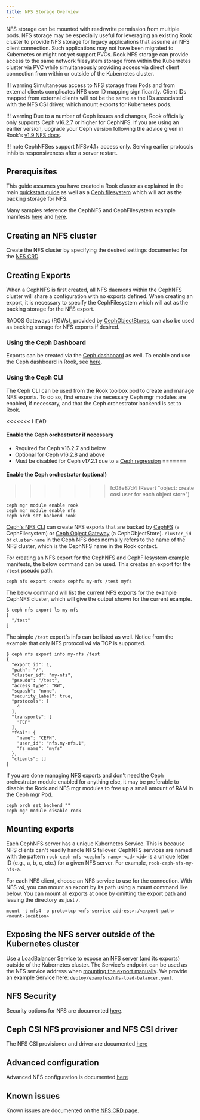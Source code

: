 ```yaml
---
title: NFS Storage Overview
---
```


NFS storage can be mounted with read/write permission from multiple pods. NFS storage may be
especially useful for leveraging an existing Rook cluster to provide NFS storage for legacy
applications that assume an NFS client connection. Such applications may not have been migrated to
Kubernetes or might not yet support PVCs. Rook NFS storage can provide access to the same network
filesystem storage from within the Kubernetes cluster via PVC while simultaneously providing access
via direct client connection from within or outside of the Kubernetes cluster.

!!! warning
    Simultaneous access to NFS storage from Pods and from external clients complicates NFS user
    ID mapping significantly. Client IDs mapped from external clients will not be the same as the
    IDs associated with the NFS CSI driver, which mount exports for Kubernetes pods.

!!! warning
    Due to a number of Ceph issues and changes, Rook officially only supports Ceph
    v16.2.7 or higher for CephNFS. If you are using an earlier version, upgrade your Ceph version
    following the advice given in Rook's
    [v1.9 NFS docs](https://rook.github.io/docs/rook/latest/CRDs/ceph-nfs-crd/).

!!! note
    CephNFSes support NFSv4.1+ access only. Serving earlier protocols inhibits responsiveness after
    a server restart.


## Prerequisites

This guide assumes you have created a Rook cluster as explained in the main
[quickstart guide](../../Getting-Started/quickstart.md) as well as a
[Ceph filesystem](../Shared-Filesystem-CephFS/filesystem-storage.md) which will act as the backing
storage for NFS.

Many samples reference the CephNFS and CephFilesystem example manifests
[here](https://github.com/rook/rook/blob/master/deploy/examples/nfs.yaml) and
[here](https://github.com/rook/rook/blob/master/deploy/examples/filesystem.yaml).


## Creating an NFS cluster

Create the NFS cluster by specifying the desired settings documented for the
[NFS CRD](../../CRDs/ceph-nfs-crd.md).


## Creating Exports

When a CephNFS is first created, all NFS daemons within the CephNFS cluster will share a
configuration with no exports defined. When creating an export, it is necessary to specify the
CephFilesystem which will act as the backing storage for the NFS export.

RADOS Gateways (RGWs), provided by [CephObjectStores](../Object-Storage-RGW/object-storage.md), can
also be used as backing storage for NFS exports if desired.

### Using the Ceph Dashboard

Exports can be created via the
[Ceph dashboard](https://docs.ceph.com/en/latest/mgr/dashboard/#nfs-ganesha-management) as well. To
enable and use the Ceph dashboard in Rook, see [here](../Monitoring/ceph-dashboard.md).

### Using the Ceph CLI

The Ceph CLI can be used from the Rook toolbox pod to create and manage NFS exports. To do so, first
ensure the necessary Ceph mgr modules are enabled, if necessary, and that the Ceph orchestrator
backend is set to Rook.

<<<<<<< HEAD
#### Enable the Ceph orchestrator if necessary

* Required for Ceph v16.2.7 and below
* Optional for Ceph v16.2.8 and above
* Must be disabled for Ceph v17.2.1 due to a [Ceph regression](../../CRDs/ceph-nfs-crd.md#ceph-v1721)
=======
#### Enable the Ceph orchestrator (optional)
>>>>>>> fc08e87d4 (Revert "object: create cosi user for each object store")

```console
ceph mgr module enable rook
ceph mgr module enable nfs
ceph orch set backend rook
```

[Ceph's NFS CLI](https://docs.ceph.com/en/latest/mgr/nfs/#export-management) can create NFS exports
that are backed by [CephFS](https://docs.ceph.com/en/latest/cephfs/nfs/) (a CephFilesystem) or
[Ceph Object Gateway](https://docs.ceph.com/en/latest/radosgw/nfs/) (a CephObjectStore).
`cluster_id` or `cluster-name` in the Ceph NFS docs normally refers to the name of the NFS cluster,
which is the CephNFS name in the Rook context.

For creating an NFS export for the CephNFS and CephFilesystem example manifests, the below command
can be used. This creates an export for the `/test` pseudo path.

```console
ceph nfs export create cephfs my-nfs /test myfs
```

The below command will list the current NFS exports for the example CephNFS cluster, which will give
the output shown for the current example.

```console
$ ceph nfs export ls my-nfs
[
  "/test"
]
```

The simple `/test` export's info can be listed as well. Notice from the example that only NFS
protocol v4 via TCP is supported.

```console
$ ceph nfs export info my-nfs /test
{
  "export_id": 1,
  "path": "/",
  "cluster_id": "my-nfs",
  "pseudo": "/test",
  "access_type": "RW",
  "squash": "none",
  "security_label": true,
  "protocols": [
    4
  ],
  "transports": [
    "TCP"
  ],
  "fsal": {
    "name": "CEPH",
    "user_id": "nfs.my-nfs.1",
    "fs_name": "myfs"
  },
  "clients": []
}
```

If you are done managing NFS exports and don't need the Ceph orchestrator module enabled for
anything else, it may be preferable to disable the Rook and NFS mgr modules to free up a small
amount of RAM in the Ceph mgr Pod.

```console
ceph orch set backend ""
ceph mgr module disable rook
```

## Mounting exports

Each CephNFS server has a unique Kubernetes Service. This is because NFS clients can't readily
handle NFS failover. CephNFS services are named with the pattern
`rook-ceph-nfs-<cephnfs-name>-<id>` `<id>` is a unique letter ID (e.g., a, b, c, etc.) for a given
NFS server. For example, `rook-ceph-nfs-my-nfs-a`.

For each NFS client, choose an NFS service to use for the connection. With NFS v4, you can mount an
export by its path using a mount command like below. You can mount all exports at once by omitting
the export path and leaving the directory as just `/`.

```console
mount -t nfs4 -o proto=tcp <nfs-service-address>:/<export-path> <mount-location>
```


## Exposing the NFS server outside of the Kubernetes cluster

Use a LoadBalancer Service to expose an NFS server (and its exports) outside of the Kubernetes
cluster. The Service's endpoint can be used as the NFS service address when
[mounting the export manually](#mounting-exports). We provide an example Service here:
[`deploy/examples/nfs-load-balancer.yaml`](https://github.com/rook/rook/tree/master/deploy/examples).


## NFS Security
Security options for NFS are documented [here](nfs-security.md).


## Ceph CSI NFS provisioner and NFS CSI driver
The NFS CSI provisioner and driver are documented [here](nfs-csi-driver.md)

## Advanced configuration
Advanced NFS configuration is documented [here](nfs-advanced.md)


## Known issues

Known issues are documented on the [NFS CRD page](../../CRDs/ceph-nfs-crd.md#known-issues).
